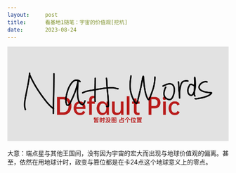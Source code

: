 ```yaml
---
layout:     post
title:      看基地1随笔：宇宙的价值观[挖坑]
date:       2023-08-24
---
```

![pic_holder](/images/pic_holder.jpg)

大意：端点星与其他王国间，没有因为宇宙的宏大而出现与地球价值观的偏离。甚至，依然在用地球计时，政变与篡位都是在卡24点这个地球意义上的零点。
